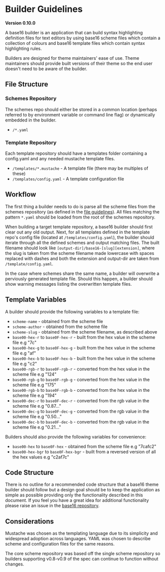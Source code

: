 # Builder Guidelines
**Version 0.10.0**

A base16 builder is an application that can build syntax highlighting definition files for text editors by using base16 scheme files which contain a collection of colours and base16 template files which contain syntax highlighting rules.

Builders are designed for theme maintainers' ease of use. Theme maintainers should provide built versions of their theme so the end user doesn't need to be aware of the builder.

## File Structure

### Schemes Repository

The schemes repo should either be stored in a common location (perhaps referred to by environment variable or command line flag) or dynamically embedded in the builder.

- `/*.yaml`

### Template Repository

Each template repository should have a templates folder containing a config.yaml and any needed mustache template files.

- `/templates/*.mustache` - A template file (there may be multiples of these)
- `/templates/config.yaml` - A template configuration file

## Workflow
The first thing a builder needs to do is parse all the scheme files from the schemes repository (as defined in the [file guidelines](https://github.com/chriskempson/base16/blob/master/file.md)). All files matching the pattern `*.yaml` should be loaded from the root of the schemes repository.

When building a target template repository, a base16 builder should first clear out any old output. Next, for all templates defined in the template repo's config file (located at `/templates/config.yaml`), the builder should iterate through all the defined schemes and output matching files. The built filename should look like `[output-dir]/base16-[slug][extension]`, where the slug is taken from the scheme filename made lowercase with spaces replaced with dashes and both the extension and output-dir are taken from `/template/config.yaml`.

In the case where schemes share the same name, a builder will overwrite a perviously generated template file. Should this happen, a builder should show warning messages listing the overwritten template files.

## Template Variables
A builder should provide the following variables to a template file:

- `scheme-name` - obtained from the scheme file
- `scheme-author` - obtained from the scheme file
- `scheme-slug` - obtained from the scheme filename, as described above
- `base00-hex-r` to `base0F-hex-r` - built from the hex value in the scheme file e.g "7c"
- `base00-hex-g` to `base0F-hex-g` - built from the hex value in the scheme file e.g "af"
- `base00-hex-b` to `base0F-hex-b` - built from the hex value in the scheme file e.g "c2"
- `base00-rgb-r` to `base0F-rgb-r` - converted from the hex value in the scheme file e.g "124"
- `base00-rgb-g` to `base0F-rgb-g` - converted from the hex value in the scheme file e.g "175"
- `base00-rgb-b` to `base0F-rgb-b` - converted from the hex value in the scheme file e.g "194"
- `base00-dec-r` to `base0F-dec-r` - converted from the rgb value in the scheme file e.g "0.87..."
- `base00-dec-g` to `base0F-dec-g` - converted from the rgb value in the scheme file e.g "0.50..."
- `base00-dec-b` to `base0F-dec-b` - converted from the rgb value in the scheme file e.g "0.21..."

Builders should also provide the following variables for convenience:

- `base00-hex` to `base0F-hex` - obtained from the scheme file e.g "7cafc2"
- `base00-hex-bgr` to `base0F-hex-bgr` - built from a reversed version of all the hex values e.g "c2af7c"

## Code Structure
There is no outline for a recommended code structure that a base16 theme builder should follow but a design goal should be to keep the application as simple as possible providing only the functionality described in this document. If you feel you have a great idea for additional functionality please raise an issue in the [base16 repository](https://github.com/chriskempson/base16).

## Considerations
Mustache was chosen as the templating language due to its simplicity and widespread adoption across languages. YAML was chosen to describe scheme and configuration files for the same reasons.

The core scheme repository was based off the single scheme repository so builders supporting v0.8-v0.9 of the spec can continue to function without changes.
